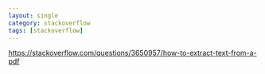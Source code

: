 ```yaml
---
layout: single
category: stackoverflow
tags: [stackoverflow]
---
```


https://stackoverflow.com/questions/3650957/how-to-extract-text-from-a-pdf